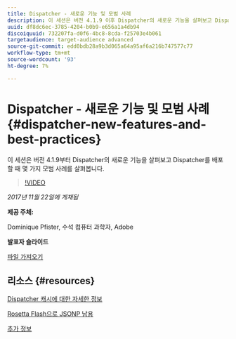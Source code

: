 ```yaml
---
title: Dispatcher - 새로운 기능 및 모범 사례
description: 이 세션은 버전 4.1.9 이후 Dispatcher의 새로운 기능을 살펴보고 Dispatcher를 배포할 때 몇 가지 모범 사례를 살펴봅니다.
uuid: df8dc6ec-3785-4204-b0b9-e656a1a4db94
discoiquuid: 732207fa-d0f6-4bc8-8cda-f25703e4b061
targetaudience: target-audience advanced
source-git-commit: edd0bdb28a9b3d065a64a95af6a216b747577c77
workflow-type: tm+mt
source-wordcount: '93'
ht-degree: 7%

---
```


# Dispatcher - 새로운 기능 및 모범 사례{#dispatcher-new-features-and-best-practices}

이 세션은 버전 4.1.9부터 Dispatcher의 새로운 기능을 살펴보고 Dispatcher를 배포할 때 몇 가지 모범 사례를 살펴봅니다.

>[!VIDEO](https://video.tv.adobe.com/v/20842/?quality=9)

*2017년 11월 22일에 게재됨*

**제공 주체:**

Dominique Pfister, 수석 컴퓨터 과학자, Adobe

**발표자 슬라이드**

[파일 가져오기](assets/dispatcher-aemgemsnov2017.pdf)

## 리소스 {#resources}

[Dispatcher 캐시에 대한 자세한 정보](https://github.com/cqsupport/webinar-dispatchercache)

[Rosetta Flash으로 JSONP 남용](https://miki.it/blog/2014/7/8/abusing-jsonp-with-rosetta-flash/)

[추가 정보](https://adobe-consulting-services.github.io/acs-aem-commons/features/dispatcher-ttl/index.html)

<!--
[Get back to the Overview](https://helpx.adobe.com/experience-manager/kt/eseminars/gems/aem-index.html)
-->

